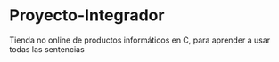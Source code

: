 # Proyecto-Integrador

Tienda no online de productos informáticos en C, para aprender a usar todas las sentencias
